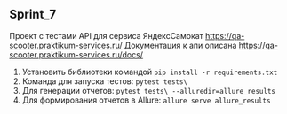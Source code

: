 ## Sprint_7
Проект с тестами API для сервиса ЯндексСамокат https://qa-scooter.praktikum-services.ru/ 
Документация к апи описана https://qa-scooter.praktikum-services.ru/docs/

1. Установить библиотеки командой `pip install -r requirements.txt`
2. Команда для запуска тестов: `pytest tests\`
3. Для генерации отчетов: `pytest tests\ --alluredir=allure_results`
3. Для формирования отчетов в Allure: `allure serve allure_results`


